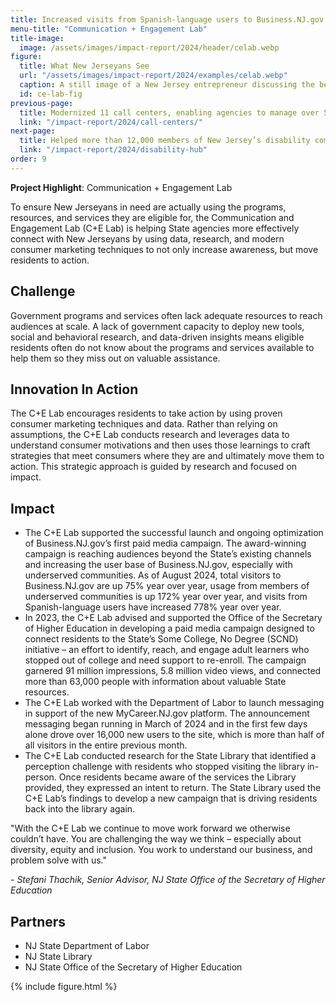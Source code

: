 ```yaml
---
title: Increased visits from Spanish-language users to Business.NJ.gov by nearly 800%, drove nearly 6 million engagements with college degree completion programs, and connected tens of thousands of New Jerseyans with career services
menu-title: "Communication + Engagement Lab"
title-image:
  image: /assets/images/impact-report/2024/header/celab.webp
figure:
  title: What New Jerseyans See
  url: "/assets/images/impact-report/2024/examples/celab.webp"
  caption: A still image of a New Jersey entrepreneur discussing the benefits of Business.NJ.gov from one of the video ads the C+E Lab produced for the Business.NJ.gov Success Starts Here ad campaign.
  id: ce-lab-fig
previous-page:
  title: Modernized 11 call centers, enabling agencies to manage over 5.5 million calls in a little over a year, save millions of dollars, reduce wait times, and boost call resolution rates by 50%
  link: "/impact-report/2024/call-centers/"
next-page:
  title: Helped more than 12,000 members of New Jersey’s disability community and their loved ones access critical information and services
  link: "/impact-report/2024/disability-hub"
order: 9
---
```


<div class="usa-alert usa-alert--info usa-alert--no-icon">
    <div class="usa-alert__body">
        <p class="usa-alert__text">
            <strong> Project Highlight</strong>: Communication + Engagement Lab
        </p>
    </div>
</div>

To ensure New Jerseyans in need are actually using the programs, resources, and services they are eligible for, the Communication and Engagement Lab (C+E Lab) is helping State agencies more effectively connect with New Jerseyans by using data, research, and modern consumer marketing techniques to not only increase awareness, but move residents to action.

## Challenge

Government programs and services often lack adequate resources to reach audiences at scale. A lack of government capacity to deploy new tools, social and behavioral research, and data-driven insights means eligible residents often do not know about the programs and services available to help them so they miss out on valuable assistance.

## Innovation In Action

The C+E Lab encourages residents to take action by using proven consumer marketing techniques and data. Rather than relying on assumptions, the C+E Lab conducts research and leverages data to understand consumer motivations and then uses those learnings to craft strategies that meet consumers where they are and ultimately move them to action. This strategic approach is guided by research and focused on impact.

## Impact

- The C+E Lab supported the successful launch and ongoing optimization of Business.NJ.gov’s first paid media campaign. The award-winning campaign is reaching audiences beyond the State’s existing channels and increasing the user base of Business.NJ.gov, especially with underserved communities. As of August 2024, total visitors to Business.NJ.gov are up 75% year over year, usage from members of underserved communities is up 172% year over year, and visits from Spanish-language users have increased 778% year over year.
- In 2023, the C+E Lab advised and supported the Office of the Secretary of Higher Education in developing a paid media campaign designed to connect residents to the State’s Some College, No Degree (SCND) initiative – an effort to identify, reach, and engage adult learners who stopped out of college and need support to re-enroll. The campaign garnered 91 million impressions, 5.8 million video views, and connected more than 63,000 people with information about valuable State resources.
- The C+E Lab worked with the Department of Labor to launch messaging in support of the new MyCareer.NJ.gov platform. The announcement messaging began running in March of 2024 and in the first few days alone drove over 16,000 new users to the site, which is more than half of all visitors in the entire previous month.
- The C+E Lab conducted research for the State Library that identified a perception challenge with residents who stopped visiting the library in-person. Once residents became aware of the services the Library provided, they expressed an intent to return. The State Library used the C+E Lab’s findings to develop a new campaign that is driving residents back into the library again.

<div class="usa-alert usa-alert--info usa-alert--no-icon">
  <div class="usa-alert__body">
    <p class="usa-alert__text">
      "With the C+E Lab we continue to move work forward we otherwise couldn’t have. You are challenging the way we think – especially about diversity, equity and inclusion. You work to understand our business, and problem solve with us."
    </p>
    <p>
    - <em>Stefani Thachik, Senior Advisor, NJ State Office of the Secretary of Higher Education</em>
    </p>
  </div>
</div>

## Partners

- NJ State Department of Labor
- NJ State Library
- NJ State Office of the Secretary of Higher Education

{% include figure.html %}
